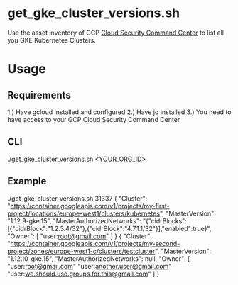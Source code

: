 # get_gke_cluster_versions.sh

Use the asset inventory of GCP [Cloud Security Command Center](https://cloud.google.com/security-command-center/) to list all you GKE Kubernetes Clusters.

# Usage

## Requirements

1.) Have gcloud installed and configured
2.) Have jq installed
3.) You need to have access to your GCP Cloud Security Command Center

## CLI

./get_gke_cluster_versions.sh <YOUR_ORG_ID>

## Example

./get_gke_cluster_versions.sh 31337
{
  "Cluster": "https://container.googleapis.com/v1/projects/my-first-project/locations/europe-west1/clusters/kubernetes",
  "MasterVersion": "1.12.9-gke.15",
  "MasterAuthorizedNetworks": "{\"cidrBlocks\":[{\"cidrBlock\":\"1.2.3.4/32\"},{\"cidrBlock\":\"4.7.1.1/32\"}],\"enabled\":true}",
  "Owner": [
    "user:root@gmail.com"
  ]
}
{
  "Cluster": "https://container.googleapis.com/v1/projects/my-second-project/zones/europe-west1-c/clusters/testcluster",
  "MasterVersion": "1.12.10-gke.15",
  "MasterAuthorizedNetworks": null,
  "Owner": [
    "user:root@gmail.com"
    "user:another.user@gmail.com"
    "user:we.should.use.groups.for.this@gmail.com"
  ]
}

